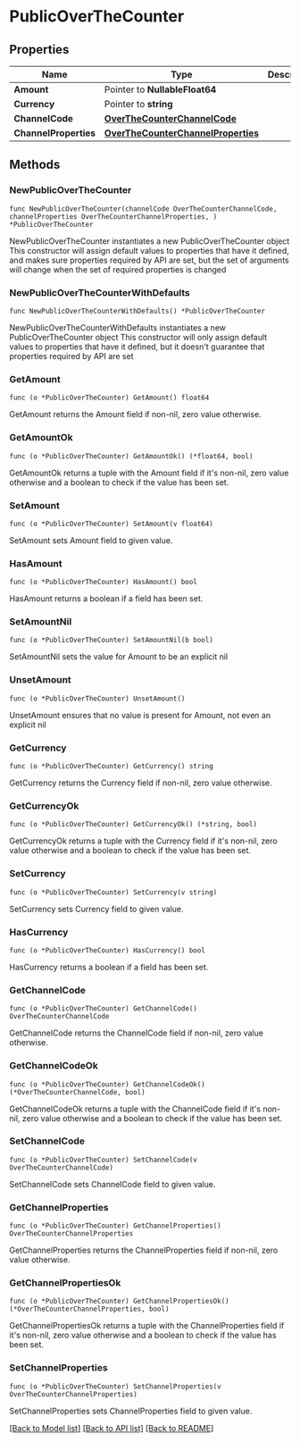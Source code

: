 # PublicOverTheCounter

## Properties

Name | Type | Description | Notes
------------ | ------------- | ------------- | -------------
**Amount** | Pointer to **NullableFloat64** |  | [optional] 
**Currency** | Pointer to **string** |  | [optional] 
**ChannelCode** | [**OverTheCounterChannelCode**](OverTheCounterChannelCode.md) |  | 
**ChannelProperties** | [**OverTheCounterChannelProperties**](OverTheCounterChannelProperties.md) |  | 

## Methods

### NewPublicOverTheCounter

`func NewPublicOverTheCounter(channelCode OverTheCounterChannelCode, channelProperties OverTheCounterChannelProperties, ) *PublicOverTheCounter`

NewPublicOverTheCounter instantiates a new PublicOverTheCounter object
This constructor will assign default values to properties that have it defined,
and makes sure properties required by API are set, but the set of arguments
will change when the set of required properties is changed

### NewPublicOverTheCounterWithDefaults

`func NewPublicOverTheCounterWithDefaults() *PublicOverTheCounter`

NewPublicOverTheCounterWithDefaults instantiates a new PublicOverTheCounter object
This constructor will only assign default values to properties that have it defined,
but it doesn't guarantee that properties required by API are set

### GetAmount

`func (o *PublicOverTheCounter) GetAmount() float64`

GetAmount returns the Amount field if non-nil, zero value otherwise.

### GetAmountOk

`func (o *PublicOverTheCounter) GetAmountOk() (*float64, bool)`

GetAmountOk returns a tuple with the Amount field if it's non-nil, zero value otherwise
and a boolean to check if the value has been set.

### SetAmount

`func (o *PublicOverTheCounter) SetAmount(v float64)`

SetAmount sets Amount field to given value.

### HasAmount

`func (o *PublicOverTheCounter) HasAmount() bool`

HasAmount returns a boolean if a field has been set.

### SetAmountNil

`func (o *PublicOverTheCounter) SetAmountNil(b bool)`

 SetAmountNil sets the value for Amount to be an explicit nil

### UnsetAmount
`func (o *PublicOverTheCounter) UnsetAmount()`

UnsetAmount ensures that no value is present for Amount, not even an explicit nil
### GetCurrency

`func (o *PublicOverTheCounter) GetCurrency() string`

GetCurrency returns the Currency field if non-nil, zero value otherwise.

### GetCurrencyOk

`func (o *PublicOverTheCounter) GetCurrencyOk() (*string, bool)`

GetCurrencyOk returns a tuple with the Currency field if it's non-nil, zero value otherwise
and a boolean to check if the value has been set.

### SetCurrency

`func (o *PublicOverTheCounter) SetCurrency(v string)`

SetCurrency sets Currency field to given value.

### HasCurrency

`func (o *PublicOverTheCounter) HasCurrency() bool`

HasCurrency returns a boolean if a field has been set.

### GetChannelCode

`func (o *PublicOverTheCounter) GetChannelCode() OverTheCounterChannelCode`

GetChannelCode returns the ChannelCode field if non-nil, zero value otherwise.

### GetChannelCodeOk

`func (o *PublicOverTheCounter) GetChannelCodeOk() (*OverTheCounterChannelCode, bool)`

GetChannelCodeOk returns a tuple with the ChannelCode field if it's non-nil, zero value otherwise
and a boolean to check if the value has been set.

### SetChannelCode

`func (o *PublicOverTheCounter) SetChannelCode(v OverTheCounterChannelCode)`

SetChannelCode sets ChannelCode field to given value.


### GetChannelProperties

`func (o *PublicOverTheCounter) GetChannelProperties() OverTheCounterChannelProperties`

GetChannelProperties returns the ChannelProperties field if non-nil, zero value otherwise.

### GetChannelPropertiesOk

`func (o *PublicOverTheCounter) GetChannelPropertiesOk() (*OverTheCounterChannelProperties, bool)`

GetChannelPropertiesOk returns a tuple with the ChannelProperties field if it's non-nil, zero value otherwise
and a boolean to check if the value has been set.

### SetChannelProperties

`func (o *PublicOverTheCounter) SetChannelProperties(v OverTheCounterChannelProperties)`

SetChannelProperties sets ChannelProperties field to given value.



[[Back to Model list]](../README.md#documentation-for-models) [[Back to API list]](../README.md#documentation-for-api-endpoints) [[Back to README]](../README.md)



